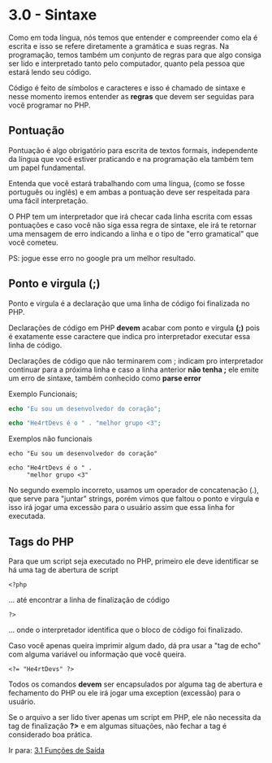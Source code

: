 # 3.0 - Sintaxe

Como em toda língua, nós temos que entender e compreender como ela é escrita e isso se refere diretamente a gramática e suas regras. Na programação, temos também um conjunto de regras para que algo consiga ser lido e interpretado tanto pelo computador, quanto pela pessoa que estará lendo seu código.

Código é feito de símbolos e caracteres e isso é chamado de sintaxe e nesse momento iremos entender as **regras** que devem ser seguidas para você programar no PHP.

## Pontuação

Pontuação é algo obrigatório para escrita de textos formais, independente da língua que você estiver praticando e na programação ela também tem um papel fundamental.

Entenda que você estará trabalhando com uma língua, (como se fosse português ou inglês) e em ambas a pontuação deve ser respeitada para uma fácil interpretação.

O PHP tem um interpretador que irá checar cada linha escrita com essas pontuações e caso você não siga essa regra de sintaxe, ele irá te retornar uma mensagem de erro indicando a linha e o tipo de "erro gramatical" que você cometeu.

PS: jogue esse erro no google pra um melhor resultado.

## Ponto e virgula (;)

Ponto e virgula é a declaração que uma linha de código foi finalizada no PHP.

Declarações de código em PHP **devem** acabar com ponto e virgula **(;)** pois é exatamente esse caractere que indica pro interpretador executar essa linha de código.

Declarações de código que não terminarem com ; indicam pro interpretador continuar para a próxima linha e caso a linha anterior **não tenha ;** ele emite um erro de sintaxe, também conhecido como **parse error**

Exemplo Funcionais;

```php
echo "Eu sou um desenvolvedor do coração";

echo "He4rtDevs é o " . "melhor grupo <3";
```

Exemplos não funcionais

```
echo "Eu sou um desenvolvedor do coração"
```

```
echo "He4rtDevs é o " .
     "melhor grupo <3"
```

No segundo exemplo incorreto, usamos um operador de concatenação (.), que serve para "juntar" strings, porém vimos que faltou o ponto e virgula e isso irá jogar uma excessão para o usuário assim que essa linha for executada.

## Tags do PHP

Para que um script seja executado no PHP, primeiro ele deve identificar se há uma tag de abertura de script

```
<?php
```

... até encontrar a linha de finalização de código

```
?>
```

... onde o interpretador identifica que o bloco de código foi finalizado.

Caso você apenas queira imprimir algum dado, dá pra usar a "tag de echo" com alguma variável ou informação que você queira.

```
<?= "He4rtDevs" ?>
```

Todos os comandos **devem** ser encapsulados por alguma tag de abertura e fechamento do PHP ou ele irá jogar uma exception (excessão) para o usuário.

Se o arquivo a ser lido tiver apenas um script em PHP, ele não necessita da tag de finalização **?>** e em algumas situações, não fechar a tag é considerado boa prática.

Ir para: [3.1 Funções de Saída](https://github.com/DanielHe4rt/php4noobs/blob/master/3-Basico/1-Saida.md)